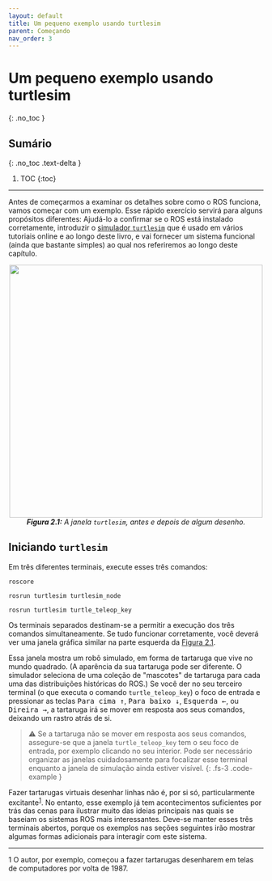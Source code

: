 ```yaml
---
layout: default
title: Um pequeno exemplo usando turtlesim
parent: Começando
nav_order: 3
---
```



# Um pequeno exemplo usando turtlesim
{: .no_toc }


## Sumário
{: .no_toc .text-delta }

1. TOC
{:toc}

---


Antes de começarmos a examinar os detalhes sobre como o ROS funciona, vamos começar com um exemplo. Esse rápido exercício servirá para alguns propósitos diferentes: Ajudá-lo a confirmar se o ROS está instalado corretamente, introduzir o [simulador `turtlesim`](http://wiki.ros.org/turtlesim) que é usado em vários tutoriais online e ao longo deste livro, e vai fornecer um sistema funcional (ainda que bastante simples) ao qual nos referiremos ao longo deste capítulo.

<p align="center">
  <img src="https://user-images.githubusercontent.com/48807586/119573772-1aa42180-bd8b-11eb-9abd-dc838b6f7c53.png" width="500"/><br>
  <i><b><a name="2.1"> Figura 2.1:</a></b> A janela <code>turtlesim</code>, antes e depois de algum desenho.</i>
</p>

## Iniciando `turtlesim`

Em três diferentes terminais,  execute esses três comandos: 
```
roscore
```
```
rosrun turtlesim turtlesim_node
```
```
rosrun turtlesim turtle_teleop_key
```

Os terminais separados destinam-se a permitir a execução dos três comandos simultaneamente. Se tudo funcionar corretamente, você deverá ver uma janela gráfica similar na parte esquerda da [Figura 2.1](#2.1). 

Essa janela mostra um robô simulado, em forma de tartaruga  que vive no mundo quadrado. (A aparência da sua tartaruga pode ser diferente. O simulador seleciona de uma coleção de "mascotes" de tartaruga para cada uma das distribuições históricas do ROS.) Se você der no seu terceiro terminal (o que executa o comando `turtle_teleop_key`) o foco de entrada e pressionar as teclas <kbd>Para cima ↑</kbd>, <kbd>Para baixo ↓</kbd>, <kbd>Esquerda ←</kbd>, ou <kbd>Direira →</kbd>, a tartaruga irá se mover em resposta aos seus comandos, deixando um rastro atrás de si.

> ⚠️ Se a tartaruga não se mover  em resposta aos seus comandos, assegure-se que a janela `turtle_teleop_key` tem o seu foco de entrada, por exemplo clicando no seu interior. Pode ser necessário organizar as janelas cuidadosamente para focalizar esse terminal enquanto a janela de simulação ainda estiver visível.
{: .fs-3 .code-example }

Fazer tartarugas virtuais desenhar linhas não é, por si só, particularmente excitante<sup>[1](#fn1)</sup>. No entanto, esse exemplo já tem acontecimentos suficientes por trás das cenas para ilustrar muito das ideias principais nas quais se baseiam os sistemas ROS mais interessantes. Deve-se manter esses três terminais abertos, porque os exemplos nas seções seguintes irão mostrar algumas formas adicionais para interagir com este sistema.

---

<a name="fn1">1</a> O autor, por exemplo, começou a fazer tartarugas desenharem em telas de computadores por volta de 1987. 

